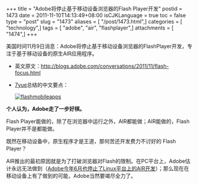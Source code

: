 +++
title = "Adobe将停止基于移动设备浏览器的Flash Player开发"
postid = 1473
date = 2011-11-10T14:13:49+08:00
isCJKLanguage = true
toc = false
type = "post"
slug = "1473"
aliases = [ "/post/1473.html",]
categories = [ "technology",]
tags = [ "adobe", "air", "flashplayer",]
attachments = [ "1474",]
+++


美国时间11月9日消息：Adobe将停止基于移动设备浏览器的FlashPlayer开发，专注于基于移动设备的原生AIR应用程序。

-   英文原文：<http://blogs.adobe.com/conversations/2011/11/flash-focus.html>
-   [7yue](http://www.weibo.com/7yue)总结的中文要点：  

    [![](/uploads/2011/11/flashmobileapps.jpg "flashmobileapps")](/uploads/2011/11/flashmobileapps.jpg)

**个人认为，Adobe走了一步好棋。**

Flash Player能做的，除了在浏览器中运行之外，AIR都能做；AIR能做的，Flash Player并不是都能做。

既然在移动设备中，原生程序才是王道，那何苦还开发费力不讨好的 Flash Player？

AIR推出的最初原因就是为了打破浏览器对Flash的限制。在PC平台上，Adobe估计永远无法做到（[Adobe今年6月也停止了Linux平台上的AIR开发](https://blog.zengrong.net/post/1349.html)）；那么现在在移动设备上有了做到的可能，Adobe当然要竭尽全力了。

